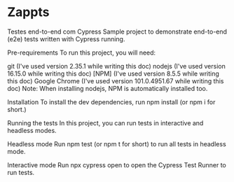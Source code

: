 # Zappts

Testes end-to-end com Cypress
Sample project to demonstrate end-to-end (e2e) tests written with Cypress running.

Pre-requirements
To run this project, you will need:

git (I've used version 2.35.1 while writing this doc)
nodejs (I've used version 16.15.0 while writing this doc)
[NPM] (I've used version 8.5.5 while writing this doc)
Google Chrome (I've used version 101.0.4951.67 while writing this doc)
Note: When installing nodejs, NPM is automatically installed too.

Installation
To install the dev dependencies, run npm install (or npm i for short.)

Running the tests
In this project, you can run tests in interactive and headless modes.

Headless mode
Run npm test (or npm t for short) to run all tests in headless mode.

Interactive mode
Run npx cypress open to open the Cypress Test Runner to run tests.
